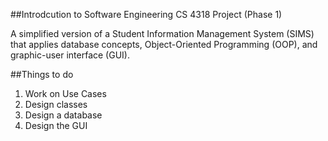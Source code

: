 ##Introdcution to Software Engineering CS 4318 Project (Phase 1)


A simplified version of a Student Information Management System (SIMS) that applies database concepts, Object-Oriented Programming (OOP), and graphic-user interface (GUI).


##Things to do

1. Work on Use Cases
2. Design classes
3. Design a database
4. Design the GUI


